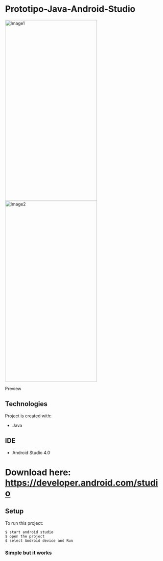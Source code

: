 # Prototipo-Java-Android-Studio
<div class="pull-right">
    <img src="https://user-images.githubusercontent.com/61395827/97239798-1e020b00-17b2-11eb-902e-2c3f4396a1c6.jpg" alt="Image1" width="300" height="590">
    <img src="https://user-images.githubusercontent.com/61395827/97239826-2fe3ae00-17b2-11eb-8ff0-deaad865de5c.jpg" alt="Image2" width="300" height="590">
</div>

Preview
## Technologies
Project is created with:
* Java

## IDE
* Android Studio 4.0
# Download here: https://developer.android.com/studio

## Setup
To run this project:

```
$ start android studio
$ open the project
$ select Android device and Run
```

### Simple but it works
